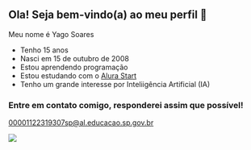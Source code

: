 ## Ola! Seja bem-vindo(a) ao meu perfil 🥰

Meu nome é Yago Soares

- Tenho 15 anos
- Nasci em 15 de outubro de 2008
- Estou aprendendo programação
- Estou estudando com o [Alura Start](https://www.alura.com.br)
- Tenho um grande interesse por Inteliigência Artificial (IA)

### Entre em contato comigo, responderei assim que possível!

00001122319307sp@al.educacao.sp.gov.br

![](https://media.tenor.com/KtxM1oKoKxcAAAAi/vtuber-chainavt.gif)

